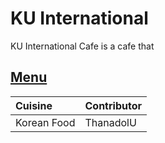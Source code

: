 # KU International 

KU International Cafe is a cafe that 

## [Menu](menu.md)

| Cuisine                               | Contributor        |
|:--------------------------------------|--------------------|
| Korean Food                           | ThanadolU          |
